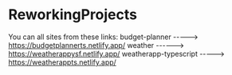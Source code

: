 # ReworkingProjects
You can all sites from these links:
budget-planner -----> https://budgetplannerts.netlify.app/
weather ------> https://weatherappysf.netlify.app/
weatherapp-typescript -----> https://weatherappts.netlify.app/
